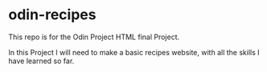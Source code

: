 # odin-recipes
This repo is for the Odin Project HTML final Project. 

In this Project I will need to make a basic recipes website,
with all the skills I have learned so far.
